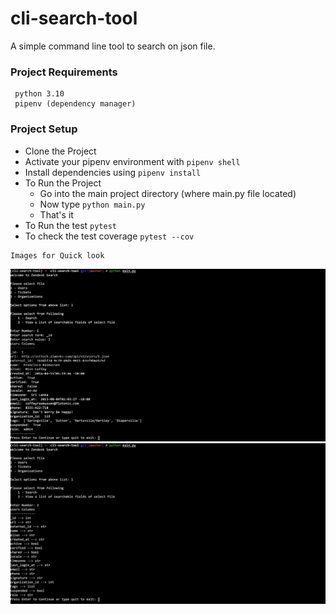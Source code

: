 
# cli-search-tool

A simple command line tool to search on json file.


### Project Requirements
```
 python 3.10
 pipenv (dependency manager)
```

### Project Setup
- Clone the Project
- Activate your pipenv environment with `pipenv shell`
- Install dependencies using `pipenv install`
- To Run the Project
    - Go into the main project directory (where main.py file located)
    - Now type `python main.py`
    - That's it
- To Run the test `pytest`
- To check the test coverage `pytest --cov`

```
Images for Quick look
```
![](images/cli-search.png)
![](images/cli-column-list.png)
